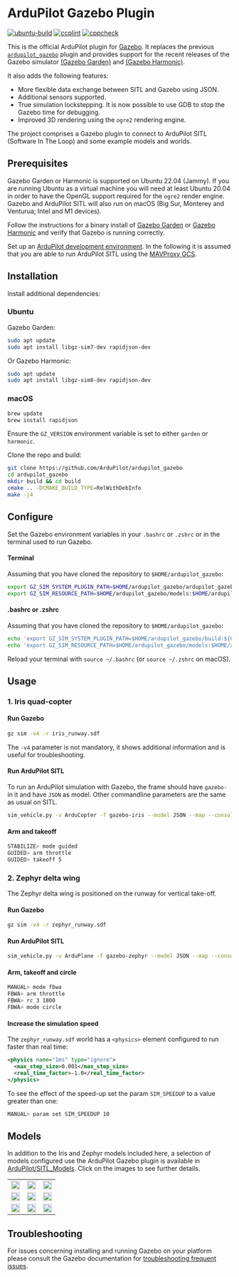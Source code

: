 # ArduPilot Gazebo Plugin

[![ubuntu-build](https://github.com/ArduPilot/ardupilot_gazebo/actions/workflows/ubuntu-build.yml/badge.svg)](https://github.com/ArduPilot/ardupilot_gazebo/actions/workflows/ubuntu-build.yml)
[![ccplint](https://github.com/ArduPilot/ardupilot_gazebo/actions/workflows/ccplint.yml/badge.svg)](https://github.com/ArduPilot/ardupilot_gazebo/actions/workflows/ccplint.yml)
[![cppcheck](https://github.com/ArduPilot/ardupilot_gazebo/actions/workflows/ccpcheck.yml/badge.svg)](https://github.com/ArduPilot/ardupilot_gazebo/actions/workflows/ccpcheck.yml)

This is the official ArduPilot plugin for [Gazebo](https://gazebosim.org/home).
It replaces the previous
[`ardupilot_gazebo`](https://github.com/khancyr/ardupilot_gazebo)
plugin and provides support for the recent releases of the Gazebo simulator
[(Gazebo Garden)](https://gazebosim.org/docs/garden/install) and [(Gazebo Harmonic)](https://gazebosim.org/docs/harmonic/install).

It also adds the following features:

- More flexible data exchange between SITL and Gazebo using JSON.
- Additional sensors supported.
- True simulation lockstepping. It is now possible to use GDB to stop
  the Gazebo time for debugging.
- Improved 3D rendering using the `ogre2` rendering engine.

The project comprises a Gazebo plugin to connect to ArduPilot SITL
(Software In The Loop) and some example models and worlds.

## Prerequisites

Gazebo Garden or Harmonic is supported on Ubuntu 22.04 (Jammy).
If you are running Ubuntu as a virtual machine you will need at least
Ubuntu 20.04 in order to have the OpenGL support required for the
`ogre2` render engine. Gazebo and ArduPilot SITL will also run on macOS
(Big Sur, Monterey and Venturua; Intel and M1 devices).

Follow the instructions for a binary install of
[Gazebo Garden](https://gazebosim.org/docs/garden/install) or [Gazebo Harmonic](https://gazebosim.org/docs/harmonic/install)
and verify that Gazebo is running correctly.

Set up an [ArduPilot development environment](https://ardupilot.org/dev/index.html).
In the following it is assumed that you are able to run ArduPilot SITL using
the [MAVProxy GCS](https://ardupilot.org/mavproxy/index.html).

## Installation

Install additional dependencies:

### Ubuntu

Gazebo Garden:

```bash
sudo apt update
sudo apt install libgz-sim7-dev rapidjson-dev
```

Or Gazebo Harmonic:

```bash
sudo apt update
sudo apt install libgz-sim8-dev rapidjson-dev
```

### macOS

```bash
brew update
brew install rapidjson
```

Ensure the `GZ_VERSION` environment variable is set to either
`garden` or `harmonic`.

Clone the repo and build:

```bash
git clone https://github.com/ArduPilot/ardupilot_gazebo
cd ardupilot_gazebo
mkdir build && cd build
cmake .. -DCMAKE_BUILD_TYPE=RelWithDebInfo
make -j4
```

## Configure

Set the Gazebo environment variables in your `.bashrc` or `.zshrc` or in 
the terminal used to run Gazebo.

#### Terminal

Assuming that you have cloned the repository to `$HOME/ardupilot_gazebo`:

```bash
export GZ_SIM_SYSTEM_PLUGIN_PATH=$HOME/ardupilot_gazebo/ardupilot_gazebo/build:$GZ_SIM_SYSTEM_PLUGIN_PATH
export GZ_SIM_RESOURCE_PATH=$HOME/ardupilot_gazebo/models:$HOME/ardupilot_gazebo/worlds:$GZ_SIM_RESOURCE_PATH
```

#### .bashrc or .zshrc

Assuming that you have cloned the repository to `$HOME/ardupilot_gazebo`:

```bash
echo 'export GZ_SIM_SYSTEM_PLUGIN_PATH=$HOME/ardupilot_gazebo/build:${GZ_SIM_SYSTEM_PLUGIN_PATH}' >> ~/.bashrc
echo 'export GZ_SIM_RESOURCE_PATH=$HOME/ardupilot_gazebo/models:$HOME/ardupilot_gazebo/worlds:${GZ_SIM_RESOURCE_PATH}' >> ~/.bashrc
```

Reload your terminal with `source ~/.bashrc` (or `source ~/.zshrc` on macOS).

## Usage

### 1. Iris quad-copter

#### Run Gazebo

```bash
gz sim -v4 -r iris_runway.sdf
```

The `-v4` parameter is not mandatory, it shows additional information and is
useful for troubleshooting.

#### Run ArduPilot SITL

To run an ArduPilot simulation with Gazebo, the frame should have `gazebo-`
in it and have `JSON` as model. Other commandline parameters are the same
as usual on SITL.

```bash
sim_vehicle.py -v ArduCopter -f gazebo-iris --model JSON --map --console
```

#### Arm and takeoff

```bash
STABILIZE> mode guided
GUIDED> arm throttle
GUIDED> takeoff 5
```

### 2. Zephyr delta wing  

The Zephyr delta wing is positioned on the runway for vertical take-off. 

#### Run Gazebo

```bash
gz sim -v4 -r zephyr_runway.sdf
```

#### Run ArduPilot SITL

```bash
sim_vehicle.py -v ArduPlane -f gazebo-zephyr --model JSON --map --console
```

#### Arm, takeoff and circle

```bash
MANUAL> mode fbwa
FBWA> arm throttle
FBWA> rc 3 1800
FBWA> mode circle
```

#### Increase the simulation speed

The `zephyr_runway.sdf` world has a `<physics>` element configured to run
faster than real time: 

```xml
<physics name="1ms" type="ignore">
  <max_step_size>0.001</max_step_size>
  <real_time_factor>-1.0</real_time_factor>
</physics>
```

To see the effect of the speed-up set the param `SIM_SPEEDUP` to a value
greater than one:

```bash
MANUAL> param set SIM_SPEEDUP 10
```

## Models

In addition to the Iris and Zephyr models included here, a selection
of models configured use the ArduPilot Gazebo plugin is available in
[ArduPilot/SITL_Models](https://github.com/ArduPilot/SITL_Models). 
Click on the images to see further details.

<table>
<tr>
<td title="Alti Transition">
<a href="https://github.com/ArduPilot/SITL_Models/blob/master/Gazebo/docs/AltiTransition.md">
<img src="https://user-images.githubusercontent.com/24916364/150612555-958a64d4-c434-4f90-94bd-678e6b6011ec.png" width="100%" style="display: block;">
</a>
</td>
<td title="SkyCat TVBS">
<a href="https://github.com/ArduPilot/SITL_Models/blob/master/Gazebo/docs/SkyCatTVBS.md">
<img src="https://user-images.githubusercontent.com/24916364/145025150-4e7e48e1-3e83-4c83-be7b-b944db1d9152.png" width="100%" style="display: block;">
</a>
</td>
<td title="Skywalker X8">
<a href="https://github.com/ArduPilot/SITL_Models/blob/master/Gazebo/docs/SkywalkerX8.md">
<img src="https://user-images.githubusercontent.com/24916364/142733947-1a39e963-0aea-4b1b-a57b-85455b2278fe.png" width="100%" style="display: block;">
</a>
</td>
</tr>
<tr>
<td title="Quadruped">
<a href="https://github.com/ArduPilot/SITL_Models/blob/master/Gazebo/docs/Quadruped.md">
<img src="https://user-images.githubusercontent.com/24916364/144449710-5bab34b4-dabf-410f-b276-d290ddbb54b2.gif" width="100%" style="display: block;">
</a>
</td>
<td title="WildThumper">
<a href="https://github.com/ArduPilot/SITL_Models/blob/master/Gazebo/docs/WildThumper.md">
<img src="https://user-images.githubusercontent.com/24916364/144286154-231ac9b3-e54b-489f-b35e-bc2adb4b1aa0.png" width="100%" style="display: block;">
</a>
</td>
<td title="Rover Playpen">
<a href="https://github.com/ArduPilot/SITL_Models/blob/master/Gazebo/docs/RoverPlayPen.md">
<img src="https://user-images.githubusercontent.com/24916364/144513412-1b0661f1-fdf8-4aed-a745-e8bb73ffca91.jpg" width="100%" style="display: block;">
</a>
</td>
</tr>

</td>
</tr>
<tr>
<td title="Swan-K1">
<a href="https://github.com/ArduPilot/SITL_Models/blob/master/Gazebo/docs/Swan-K1.md">
<img src="https://user-images.githubusercontent.com/24916364/210408630-01e5f56d-57ba-430e-b04d-62cb8d232527.png" width="100%" style="display: block;">
</a>
</td>
<td title="Sawppy Rover">
<a href="https://github.com/ArduPilot/SITL_Models/blob/master/Gazebo/docs/Sawppy.md">
<img src="https://user-images.githubusercontent.com/24916364/210653579-e635ffc2-2962-4221-83a8-9622915a4121.png" width="100%" style="display: block;">
</a>
</td>
<td title="Hexapod Copter">
<a href="https://github.com/ArduPilot/SITL_Models/blob/master/Gazebo/docs/HexapodCopter.md">
<img src="https://user-images.githubusercontent.com/24916364/225340320-9aa31fe2-4602-4036-ba6b-491f72097c01.jpg" width="100%" style="display: block;">
</a>
</td>
</tr>

</table>

## Troubleshooting

For issues concerning installing and running Gazebo on your platform please
consult the Gazebo documentation for [troubleshooting frequent issues](https://gazebosim.org/docs/harmonic/troubleshooting#ubuntu).
